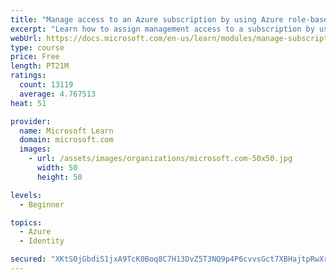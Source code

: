 ```yaml
---
title: "Manage access to an Azure subscription by using Azure role-based access control (RBAC)"
excerpt: "Learn how to assign management access to a subscription by using Azure role-based access control."
webUrl: https://docs.microsoft.com/en-us/learn/modules/manage-subscription-access-azure-rbac/
type: course
price: Free
length: PT21M
ratings:
  count: 13119
  average: 4.767513
heat: 51

provider:
  name: Microsoft Learn
  domain: microsoft.com
  images:
    - url: /assets/images/organizations/microsoft.com-50x50.jpg
      width: 50
      height: 50

levels:
  - Beginner

topics:
  - Azure
  - Identity

secured: "XKtS0jGbdiS1jxA9TcK0Boq8C7H13DvZ5T3NQ9p4P6cvvsGct7XBHajtpRwXrjhwJSUMADom4gn9pAdX2kbOIt0zSPyzBMWibPduaEQp0gJGuVsKVWDqttUJLtKHT0KDUSn9JhviMzEaupg/m/PpLY0nixhh9JGPYRF/H5aRT5GuM0mh398Z6cHMbHwW0+ZgUzTjpTtgTO5rKeUJAdoU/kF5PnJUghjK7R3go4XOSTrcgA+fz0C6G0lMda6PTh+irSon/YIDU5wA8UM3AJkfjIzSMn6WKYs0aFO8jsjPV+niupkmjAE4Ty3jb8i2EVr6Oha59qBvo7rZkEXyXBIAOldyOMpbUUI7ZnDfeuKy4VQVEbZKkXntwUpiiiTpvHSqLoMozi7j8/1JoD+ufc/m7Lr8xt19/NBwdMGBTTEmmzFD54dMcw/c+hwCcz1NIW5M;546zQpdBTaj2VyVQ/HftjA=="
---
```


